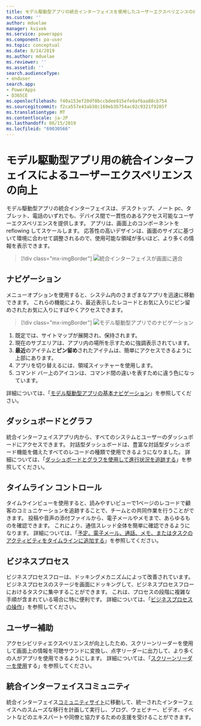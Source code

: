 ```yaml
---
title: モデル駆動型アプリの統合インターフェイスを使用したユーザーエクスペリエンスの向上 |MicrosoftDocs
ms.custom: ''
author: mduelae
manager: kvivek
ms.service: powerapps
ms.component: pa-user
ms.topic: conceptual
ms.date: 8/14/2019
ms.author: mduelae
ms.reviewer: ''
ms.assetid: ''
search.audienceType:
- enduser
search.app:
- PowerApps
- D365CE
ms.openlocfilehash: f40a153ef20df0bccbdee915efe9af6aa88cb754
ms.sourcegitcommit: f2ca557e43ab38c169eb3b754ac02c9321f9285f
ms.translationtype: MT
ms.contentlocale: ja-JP
ms.lasthandoff: 08/15/2019
ms.locfileid: "69030566"
---
```

#  <a name="enhanced-user-experience-with-the-unified-interface-for-model-driven-apps"></a>モデル駆動型アプリ用の統合インターフェイスによるユーザーエクスペリエンスの向上 

モデル駆動型アプリの統合インターフェイスは、デスクトップ、ノート pc、タブレット、電話のいずれでも、デバイス間で一貫性のあるアクセス可能なユーザーエクスペリエンスを提供します。 アプリは、画面上のコンポーネントを reflowing してスケールします。 応答性の高いデザインは、画面のサイズに基づいて環境に合わせて調整されるので、使用可能な領域が多いほど、より多くの情報を表示できます。

> [!div class="mx-imgBorder"]
> ![統合インターフェイスが画面に適合](media/Reflow.png "統合インターフェイスが画面に適合")

## <a name="navigation"></a>ナビゲーション

メニューオプションを使用すると、システム内のさまざまなアプリを迅速に移動できます。 これらの機能により、最近表示したレコードとお気に入りにピン留めされたお気に入りにすばやくアクセスできます。 

> [!div class="mx-imgBorder"]
> ![モデル駆動型アプリでのナビゲーション](media/nav.png "モデル駆動型アプリでのナビゲーション")

1. 既定では、サイトマップが展開され、保持されます。
2. 現在のサブエリアは、アプリ内の場所を示すために強調表示されています。
3. **最近**のアイテムと**ピン留め**されたアイテムは、簡単にアクセスできるように上部にあります。 
4. アプリを切り替えるには、領域スイッチャーを使用します。
5. コマンド バー上のアイコンは、コマンド間の違いを表すために違う色になっています。

詳細については、「[モデル駆動型アプリの基本ナビゲーション](navigation.md)」を参照してください。

## <a name="dashboards-and-charts"></a>ダッシュボードとグラフ
統合インターフェイスアプリ内から、すべてのシステムとユーザーのダッシュボードにアクセスできます。 対話型ダッシュボードは、豊富な対話型ダッシュボード機能を備えたすべてのレコードの種類で使用できるようになりました。 詳細については、「[ダッシュボードとグラフを使用して進行状況を追跡する](track-your-progress-with-dashboard-and-charts.md)」を参照してください。

## <a name="timeline-control"></a>タイムライン コントロール 
タイムラインビューを使用すると、読みやすいビューで1ページのレコードで顧客のコミュニケーションを追跡することで、チームとの共同作業を行うことができます。 投稿や音声の添付ファイルから、電子メールやメモまで、あらゆるものを確認できます。 これにより、通信スレッド全体を簡単に確認できるようになります。 詳細については、「[予定、電子メール、通話、メモ、またはタスクのアクティビティをタイムラインに追加する](add-activities.md)」を参照してください。

## <a name="business-process"></a>ビジネスプロセス 
ビジネスプロセスフローは、ドッキングメカニズムによって改善されています。 ビジネスプロセスのステージを画面にドッキングして、ビジネスプロセスフローにおけるタスクに集中することができます。 これは、プロセスの段階に複雑な手順が含まれている場合に特に便利です。 詳細については、「[ビジネスプロセスの操作](work-with-business-processes.md)」を参照してください。

## <a name="accessibility"></a>ユーザー補助
アクセシビリティエクスペリエンスが向上したため、スクリーンリーダーを使用して画面上の情報を可聴サウンドに変換し、点字リーダーに出力して、より多くの人がアプリを使用できるようにします。 詳細については、「[スクリーンリーダーを使用](screen-reader.md)する」を参照してください。

##  <a name="unified-interface-community"></a>統合インターフェイスコミュニティ

統合インターフェイス[コミュニティサイト](https://community.dynamics.com/365/unified-interface/)に移動して、統一されたインターフェイスへのスムーズな移行を計画して実行し、ブログ、ウェビナー、ビデオ、イベントなどのエキスパートや同僚と協力するための支援を受けることができます。

